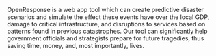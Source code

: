 OpenResponse is a web app tool which can create predictive disaster scenarios and simulate the effect these events have over the local GDP, damage to critical infrastructure, and disruptions to services based on patterns found in previous catastrophes. Our tool can significantly help government officials and strategists prepare for future tragedies, thus saving time, money, and, most importantly, lives. 
